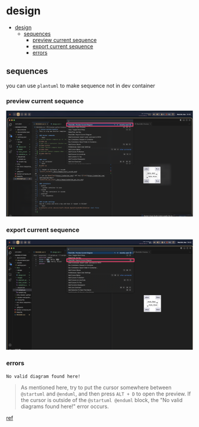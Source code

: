 # design
- [design](#design)
  - [sequences](#sequences)
    - [preview current sequence](#preview-current-sequence)
    - [export current sequence](#export-current-sequence)
    - [errors](#errors)

## sequences
you can use `plantuml` to make sequence not in dev container

### preview current sequence
![preview](../images/plantuml_preview.png)

### export current sequence
![export](../images/plantuml_export.png)

### errors
`No valid diagram found here!`
> As mentioned here, try to put the cursor somewhere between `@startuml` and `@enduml`, and then press `ALT + D` to open the preview. If the cursor is outside of the `@startuml @enduml` block, the "No valid diagrams found here!" error occurs.

[ref](https://github.com/qjebbs/vscode-plantuml/issues/140#issuecomment-870400917)
